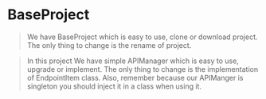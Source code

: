 # BaseProject

> We have BaseProject which is easy to use, clone or download project. The only thing to change is the rename of project. 

> In this project We have simple APIManager which is easy to use, upgrade or implement. The only thing to change is the implementation of EndpointItem class. Also, remember because our APIManger is singleton you should inject it in a class when using it.
